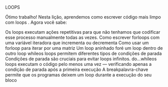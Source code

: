 LOOPS

Ótimo trabalho! Nesta lição, aprendemos como escrever código mais limpo com loops . Agora você sabe:

Os loops executam ações repetitivas para que não tenhamos que codificar esse processo manualmente todas as vezes.
Como escrever forloops com uma variável iteradora que incrementa ou decrementa
Como usar um forloop para iterar por uma matriz
Um loop aninhado foré um loop dentro de outro loop
whileos loops permitem diferentes tipos de condições de parada
Condições de parada são cruciais para evitar loops infinitos.
do...whileos loops executam o código pelo menos uma vez — verificando apenas a condição de parada após a primeira execução
A breakpalavra-chave permite que os programas deixem um loop durante a execução do seu bloco